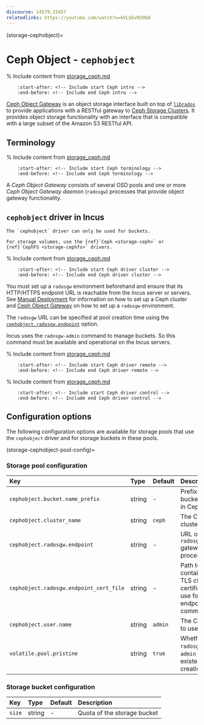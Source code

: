```yaml
---
discourse: 14579,15457
relatedlinks: https://youtube.com/watch?v=kVLGbvRU98A
---
```


(storage-cephobject)=
# Ceph Object - `cephobject`

% Include content from [storage_ceph.md](storage_ceph.md)
```{include} storage_ceph.md
    :start-after: <!-- Include start Ceph intro -->
    :end-before: <!-- Include end Ceph intro -->
```

[Ceph Object Gateway](https://docs.ceph.com/en/latest/radosgw/) is an object storage interface built on top of [`librados`](https://docs.ceph.com/en/latest/rados/api/librados-intro/) to provide applications with a RESTful gateway to [Ceph Storage Clusters](https://docs.ceph.com/en/latest/rados/).
It provides object storage functionality with an interface that is compatible with a large subset of the Amazon S3 RESTful API.

## Terminology

% Include content from [storage_ceph.md](storage_ceph.md)
```{include} storage_ceph.md
    :start-after: <!-- Include start Ceph terminology -->
    :end-before: <!-- Include end Ceph terminology -->
```

A *Ceph Object Gateway* consists of several OSD pools and one or more *Ceph Object Gateway daemon* (`radosgw`) processes that provide object gateway functionality.

## `cephobject` driver in Incus

```{note}
The `cephobject` driver can only be used for buckets.

For storage volumes, use the {ref}`Ceph <storage-ceph>` or {ref}`CephFS <storage-cephfs>` drivers.
```

% Include content from [storage_ceph.md](storage_ceph.md)
```{include} storage_ceph.md
    :start-after: <!-- Include start Ceph driver cluster -->
    :end-before: <!-- Include end Ceph driver cluster -->
```

You must set up a `radosgw` environment beforehand and ensure that its HTTP/HTTPS endpoint URL is reachable from the Incus server or servers.
See [Manual Deployment](https://docs.ceph.com/en/latest/install/manual-deployment/) for information on how to set up a Ceph cluster and [Ceph Object Gateway](https://docs.ceph.com/en/latest/radosgw/) on how to set up a `radosgw` environment.

The `radosgw` URL can be specified at pool creation time using the [`cephobject.radosgw.endpoint`](storage-cephobject-pool-config) option.

Incus uses the `radosgw-admin` command to manage buckets. So this command must be available and operational on the Incus servers.

% Include content from [storage_ceph.md](storage_ceph.md)
```{include} storage_ceph.md
    :start-after: <!-- Include start Ceph driver remote -->
    :end-before: <!-- Include end Ceph driver remote -->
```

% Include content from [storage_ceph.md](storage_ceph.md)
```{include} storage_ceph.md
    :start-after: <!-- Include start Ceph driver control -->
    :end-before: <!-- Include end Ceph driver control -->
```

## Configuration options

The following configuration options are available for storage pools that use the `cephobject` driver and for storage buckets in these pools.

(storage-cephobject-pool-config)=
### Storage pool configuration

Key                                      | Type                          | Default | Description
:--                                      | :---                          | :------ | :----------
`cephobject.bucket.name_prefix`          | string                        | -       | Prefix to add to bucket names in Ceph
`cephobject.cluster_name`                | string                        | `ceph`  | The Ceph cluster to use
`cephobject.radosgw.endpoint`            | string                        | -       | URL of the `radosgw` gateway process
`cephobject.radosgw.endpoint_cert_file`  | string                        | -       | Path to the file containing the TLS client certificate to use for endpoint communication
`cephobject.user.name`                   | string                        | `admin` | The Ceph user to use
`volatile.pool.pristine`                 | string                        | `true`  | Whether the `radosgw` `lxd-admin` user existed at creation time

### Storage bucket configuration

Key    | Type   | Default                | Description
:--    | :---   | :------                | :----------
`size` | string | -                      | Quota of the storage bucket
